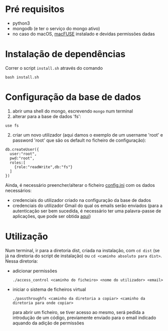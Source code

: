 # Pré requisitos

+ python3
+ mongodb (e ter o serviço do mongo ativo)
+ no caso do macOS, [macFUSE](https://osxfuse.github.io) instalado e devidas permissões dadas


# Instalação de dependências

Correr o script `install.sh` através do comando 
```
bash install.sh
```

# Configuração da base de dados

1. abrir uma shell do mongo, escrevendo `mongo` num terminal
2. alterar para a base de dados 'fs':
  ``` 
  use fs
  ```
2. criar um novo utilizador (aqui damos o exemplo de um username 'root' e password 'root' que são os default no ficheiro de configuração):
  ```
  db.createUser({
    user:"root",
    pwd:"root",
    roles:[
      {role:"readWrite",db:"fs"}
    ]
  })
  ```

Ainda, é necessário preencher/alterar o ficheiro [config.ini](config.ini) com os dados necessários:
  + credenciais do utilizador criado na configuração da base de dados
  + credenciais do utilizador Gmail do qual os emails serão enviados (para a autenticação ser bem sucedida, é necessário ter uma palavra-passe de aplicações, que pode ser obtida [aqui](https://myaccount.google.com/apppasswords?rapt=AEjHL4OkuDw_loyhKgzSEbWstzE0dw3VRZBhr-1Ka5VdL6YQ4TT-5gXfUuhszPHXY53Y89nFNCozdqxJkiUHIVWpa4LxmVJlhA))


# Utilização

Num terminal, ir para a diretoria dist, criada na instalação, com `cd dist` (se já na diretoria do script de instalação) ou `cd <caminho absoluto para dist>`. Nessa diretoria:

+ adicionar permissões
  ```
  ./access_control <caminho do ficheiro> <nome do utilizador> <email>
  ```
+ iniciar o sistema de ficheiros virtual
  ```
  ./passthroughfs <caminho da diretoria a copiar> <caminho da diretoria para onde copiar>
  ```
  para abrir um ficheiro, se tiver acesso ao mesmo, será pedida a introdução de um código, previamente enviado para o email indicado aquando da adição de permissões